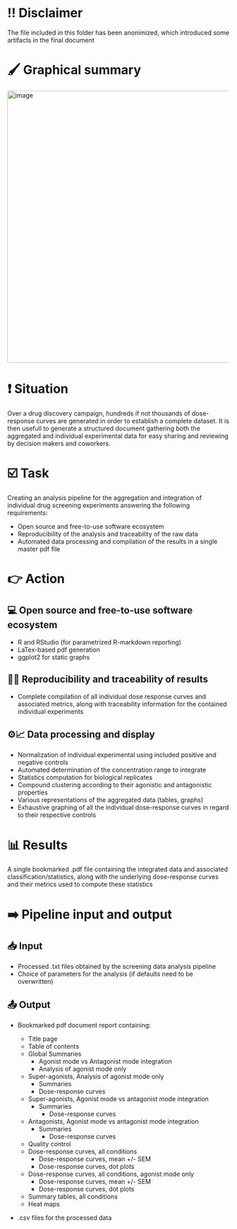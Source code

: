 # :bangbang: Disclaimer

The file included in this folder has been anonimized, which introduced some artifacts in the final document

# :paintbrush: Graphical summary

<img width="2000" height="616" alt="image" src="https://github.com/user-attachments/assets/70dc05a0-df9e-4505-89ad-4be3f0b7e7b2" />

# :exclamation: Situation

Over a drug discovery campaign, hundreds if not thousands of dose-response curves are generated in order to establish a complete dataset. It is then usefull to generate a structured document gathering both the aggregated and individual experimental data for easy sharing and reviewing by decision makers and coworkers.


# :ballot_box_with_check: Task

Creating an analysis pipeline for the aggregation and integration of individual drug screening experiments answering the following requirements:
- Open source and free-to-use software ecosystem
- Reproducibility of the analysis and traceability of the raw data
- Automated data processing and compilation of the results in a single master pdf file

  
# :point_right: Action


## :computer: Open source and free-to-use software ecosystem

- R and RStudio (for parametrized R-markdown reporting)
- LaTex-based pdf generation
- ggplot2 for static graphs

## :male_detective: Reproducibility and traceability of results 

- Complete compilation of all individual dose response curves and associated metrics, along with traceability information for the contained individual experiments

## :gear::chart_with_upwards_trend: Data processing and display

- Normalization of individual experimental using included positive and negative controls
- Automated determination of the concentration range to integrate
- Statistics computation for biological replicates
- Compound clustering according to their agonistic and antagonistic properties
- Various representations of the aggregated data (tables, graphs)
- Exhaustive graphing of all the individual dose-response curves in regard to their respective controls

# :bar_chart: Results

A single bookmarked .pdf file containing the integrated data and associated classification/statistics, along with the underlying dose-response curves and their metrics used to compute these statistics

# :arrow_right: Pipeline input and output

## :inbox_tray: Input

- Processed .txt files obtained by the screening data analysis pipeline
- Choice of parameters for the analysis (if defaults need to be overwritten)

## :outbox_tray: Output

- Bookmarked pdf document report containing:
  - Title page
  - Table of contents
  - Global Summaries
    - Agonist mode vs Antagonist mode integration
    - Analysis of agonist mode only
  - Super-agonists, Analysis of agonist mode only
    - Summaries
    - Dose-response curves
  - Super-agonists, Agonist mode vs antagonist mode integration
    - Summaries
	  - Dose-response curves
  - Antagonists, Agonist mode vs antagonist mode integration
    - Summaries
	  - Dose-response curves
  - Quality control
  - Dose-response curves, all conditions
    - Dose-response curves, mean +/- SEM
    - Dose-response curves, dot plots
  - Dose-response curves, all conditions, agonist mode only
    - Dose-response curves, mean +/- SEM
    - Dose-response curves, dot plots
  - Summary tables, all conditions
  - Heat maps
    
- .csv files for the processed data

